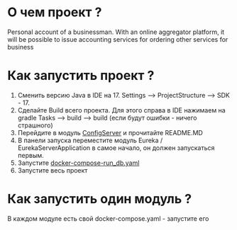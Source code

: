 # О чем проект ?
Personal account of a businessman.
With an online aggregator platform, it will be possible
to issue accounting services
for ordering other services for business

# Как запустить проект ?
1. Сменить версию Java в IDE на 17. Settings --> ProjectStructure --> SDK - 17.
2. Сделайте Build всего проекта. Для этого справа в IDE нажимаем на 
gradle Tasks --> build --> build (если будут ошибки - ничего страшного)
3. Перейдите в модуль [ConfigServer](ConfigServer) и прочитайте README.MD
4. В панели запуска переместите модуль Eureka / EurekaServerApplication в самое начало,
он должен запускаться первым.
5. Запустите [docker-compose-run_db.yaml](docker-compose-run_db.yaml) 
6. Запустите весь проект

# Как запустить один модуль ?
В каждом модуле есть свой docker-compose.yaml - запустите его
